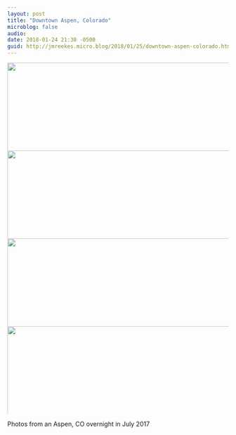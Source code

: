 ```yaml
---
layout: post
title: "Downtown Aspen, Colorado"
microblog: false
audio: 
date: 2018-01-24 21:30 -0500
guid: http://jmreekes.micro.blog/2018/01/25/downtown-aspen-colorado.html
---
```




<img src="http://www.jmreekes.com/uploads/2018/f9e0cae939.jpg" width="600" height="600" style="max-height: 200px; width: auto;" /><img src="http://www.jmreekes.com/uploads/2018/d661f1f9f7.jpg" width="600" height="600" style="max-height: 200px; width: auto;" /><img src="http://www.jmreekes.com/uploads/2018/890fe86bf9.jpg" width="600" height="600" style="max-height: 200px; width: auto;" /><img src="http://www.jmreekes.com/uploads/2018/c8e59039d1.jpg" width="600" height="600" style="max-height: 200px; width: auto;" />

Photos from an Aspen, CO overnight in July 2017




